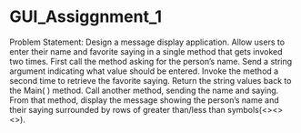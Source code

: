 # GUI_Assiggnment_1
Problem Statement:
Design a message display application. Allow users to enter their name and favorite saying in a single method that gets invoked two times.
First call the method asking for the person’s name. Send a string argument indicating what value should be entered. 
Invoke the method a second time to retrieve the favorite saying. 
Return the string values back to the Main( ) method. Call another method, sending the name and saying.
From that method, display the message showing the person’s name and their saying surrounded by rows of greater than/less than symbols(<><><>).
